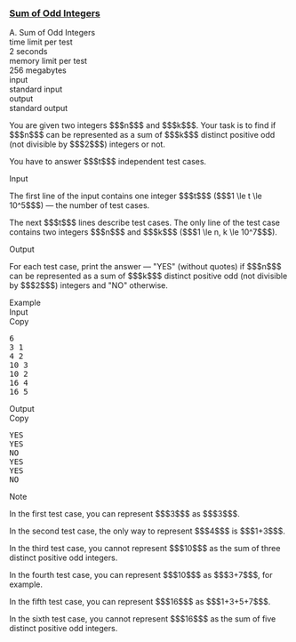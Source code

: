 <h3><a href="https://codeforces.com/contest/1327/problem/A" target="_blank" rel="noopener noreferrer">Sum of Odd Integers</a></h3>

<div class="header"><div class="title">A. Sum of Odd Integers</div><div class="time-limit"><div class="property-title">time limit per test</div>2 seconds</div><div class="memory-limit"><div class="property-title">memory limit per test</div>256 megabytes</div><div class="input-file input-standard"><div class="property-title">input</div>standard input</div><div class="output-file output-standard"><div class="property-title">output</div>standard output</div></div><div><p>You are given two integers $$$n$$$ and $$$k$$$. Your task is to find if $$$n$$$ can be represented as a sum of $$$k$$$ <span class="tex-font-style-bf">distinct positive odd</span> (not divisible by $$$2$$$) integers or not.</p><p>You have to answer $$$t$$$ independent test cases.</p></div><div class="input-specification"><div class="section-title">Input</div><p>The first line of the input contains one integer $$$t$$$ ($$$1 \le t \le 10^5$$$) — the number of test cases.</p><p>The next $$$t$$$ lines describe test cases. The only line of the test case contains two integers $$$n$$$ and $$$k$$$ ($$$1 \le n, k \le 10^7$$$).</p></div><div class="output-specification"><div class="section-title">Output</div><p>For each test case, print the answer — "<span class="tex-font-style-tt">YES</span>" (without quotes) if $$$n$$$ can be represented as a sum of $$$k$$$ <span class="tex-font-style-bf">distinct positive odd</span> (not divisible by $$$2$$$) integers and "<span class="tex-font-style-tt">NO</span>" otherwise.</p></div><div class="sample-tests"><div class="section-title">Example</div><div class="sample-test"><div class="input"><div class="title">Input<div title="Copy" data-clipboard-target="#id0023947178760748533" id="id002947532043236646" class="input-output-copier">Copy</div></div><pre id="id0023947178760748533">6
3 1
4 2
10 3
10 2
16 4
16 5
</pre></div><div class="output"><div class="title">Output<div title="Copy" data-clipboard-target="#id009498702907303578" id="id00999415669371343" class="input-output-copier">Copy</div></div><pre id="id009498702907303578">YES
YES
NO
YES
YES
NO
</pre></div></div></div><div class="note"><div class="section-title">Note</div><p>In the first test case, you can represent $$$3$$$ as $$$3$$$.</p><p>In the second test case, the only way to represent $$$4$$$ is $$$1+3$$$.</p><p>In the third test case, you cannot represent $$$10$$$ as the sum of three distinct positive odd integers.</p><p>In the fourth test case, you can represent $$$10$$$ as $$$3+7$$$, for example.</p><p>In the fifth test case, you can represent $$$16$$$ as $$$1+3+5+7$$$.</p><p>In the sixth test case, you cannot represent $$$16$$$ as the sum of five distinct positive odd integers.</p></div>
